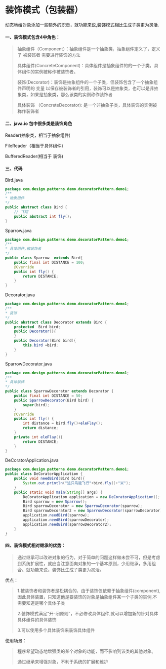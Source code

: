 # 装饰模式（包装器）

动态地给对象添加一些额外的职责，就功能来说,装饰模式相比生成子类更为灵活.

#### 一、装饰模式包含4中角色：

> 抽象组件（Component）：抽象组件是一个抽象类，抽象组件定义了，定义了 被装饰者 需要进行装饰的方法
>
> 具体组件(ConcreteComponent)：具体组件是抽象组件的的一个子类，具体组件的实例被称作被装饰者。
>
> 装饰(Decorator)：装饰是抽象组件的一个子类，但装饰包含了一个抽象组件声明的 变量 以保存被装饰者的引用，装饰可以是抽象类，也可以是非抽象类，如果是抽象类，那么该类的实例称作装饰者
>
> 具体装饰 （ConcreteDecorator): 是一个非抽象子类，具体装饰的实例被称作装饰者

#### 二、java.io 包中很多类是装饰角色     

Reader(抽象类，相当于抽象组件)    

 FileReader（相当于具体组件）    

 BufferedReader(相当于 装饰)

#### 三、代码

Bird.java

```java
package com.design.patterns.demo.decoratorPattern.demo1;
/**
* 抽象组件
*/
public abstract class Bird {
    // 飞翔
    public abstract int fly();
}
```

Sparrow.java

```java
package com.design.patterns.demo.decoratorPattern.demo1;
/**
* 具体组件,被装饰者
*/
public class Sparrow  extends Bird{
    public final int DISTANCE = 100;
    @Override
    public int fly() {
        return DISTANCE;
    }
}
```

Decorator.java

```java
package com.design.patterns.demo.decoratorPattern.demo1;
/**
* 装饰
*/
public abstract class Decorator extends Bird {
    protected  Bird bird;
    public Decorator(){
    }
    public Decorator(Bird bird){
        this.bird =bird;
    }
}
```

SparrowDecorator.java

```java
package com.design.patterns.demo.decoratorPattern.demo1;
/**
* 具体装饰
*/
public class SparrowDecorator extends Decorator {
    public final int DISTANCE = 50;
    public SparrowDecorator(Bird bird) {
        super(bird);
    }
    @Override
    public int fly() {
        int distance = bird.fly()+eleFlay();
        return distance;
    }
    private int eleFlay(){
        return DISTANCE;
    }
}
```

DeCoratorApplication.java

```java
package com.design.patterns.demo.decoratorPattern.demo1;
public class DeCoratorApplication {
    public void needBird(Bird bird){
        System.out.println("这只鸟能飞行"+bird.fly()+"米");
    }
    public static void main(String[] args) {
        DeCoratorApplication application = new DeCoratorApplication();
        Bird sparrow = new Sparrow();
        Bird sparrowDecorator = new SparrowDecorator(sparrow);
        Bird sparrowDecorator2 = new SparrowDecorator(sparrowDecorator);
        application.needBird(sparrow);
        application.needBird(sparrowDecorator);
        application.needBird(sparrowDecorator2);
    }
}
```

#### 四、装饰模式相对继承的优势：

> 通过继承可以改进对象的行为，对于简单的问题这样做未尝不可，但是考虑到系统扩展性，就应当注意面向对象的一个基本原则，少用继承，多用组合。就功能来说，装饰比生成子类更为灵活。

优点：

> 1.被装饰者和装饰者是松耦合的，由于装饰仅依赖于抽象组件(component),因此具体装置，只知道他是要装饰的对象是抽象组件某一个子类的实例,不需要知道是哪个具体子类
>
> 2.装饰模式满足“开-闭原则”，不必修改具体组件,就可以增加新的针对具体具体组件的具体装饰
>
> 3.可以使用多个具体装饰来装饰具体组件

使用场景：

> 程序希望动态地增强类的某个对象的功能，而不影响到该类的其他对象。     
>
> 通过继承来增强对象，不利于系统的扩展和维护
